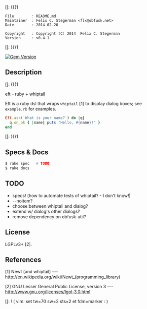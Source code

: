 []: {{{1

    File        : README.md
    Maintainer  : Felix C. Stegerman <flx@obfusk.net>
    Date        : 2014-02-20

    Copyright   : Copyright (C) 2014  Felix C. Stegerman
    Version     : v0.4.1

[]: }}}1

[![Gem Version](https://badge.fury.io/rb/eft.png)](http://badge.fury.io/rb/eft)

## Description
[]: {{{1

  eft - ruby + whiptail

  Eft is a ruby dsl that wraps `whiptail` [1] to display dialog boxes;
  see `example.rb` for examples.

```ruby
Eft.ask('What is your name?') do |q|
  q.on_ok { |name| puts "Hello, #{name}!" }
end
```

[]: }}}1

## Specs & Docs

```bash
$ rake spec   # TODO
$ rake docs
```

## TODO

  * specs! (how to automate tests of whiptail? - I don't know!)
  * --noitem?
  * choose between whiptail and dialog?
  * extend w/ dialog's other dialogs?
  * remove dependency on obfusk-util?

## License

  LGPLv3+ [2].

## References

  [1] Newt (and whiptail)
  --- http://en.wikipedia.org/wiki/Newt_(programming_library)

  [2] GNU Lesser General Public License, version 3
  --- http://www.gnu.org/licenses/lgpl-3.0.html

[]: ! ( vim: set tw=70 sw=2 sts=2 et fdm=marker : )
